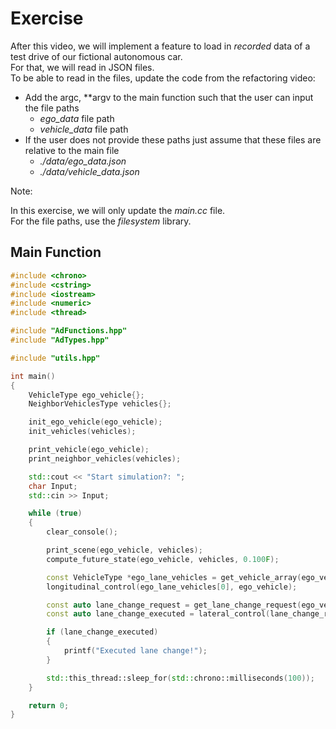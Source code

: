 # Exercise

After this video, we will implement a feature to load in *recorded* data of a test drive of our fictional autonomous car.  
For that, we will read in JSON files.  
To be able to read in the files, update the code from the refactoring video:

- Add the argc, \*\*argv to the main function such that the user can input the file paths
  - *ego_data* file path
  - *vehicle_data* file path
- If the user does not provide these paths just assume that these files are relative to the main file
  - *./data/ego_data.json*
  - *./data/vehicle_data.json*

Note:

In this exercise, we will only update the *main.cc* file.  
For the file paths, use the *filesystem* library.

## Main Function

```cpp
#include <chrono>
#include <cstring>
#include <iostream>
#include <numeric>
#include <thread>

#include "AdFunctions.hpp"
#include "AdTypes.hpp"

#include "utils.hpp"

int main()
{
    VehicleType ego_vehicle{};
    NeighborVehiclesType vehicles{};

    init_ego_vehicle(ego_vehicle);
    init_vehicles(vehicles);

    print_vehicle(ego_vehicle);
    print_neighbor_vehicles(vehicles);

    std::cout << "Start simulation?: ";
    char Input;
    std::cin >> Input;

    while (true)
    {
        clear_console();

        print_scene(ego_vehicle, vehicles);
        compute_future_state(ego_vehicle, vehicles, 0.100F);

        const VehicleType *ego_lane_vehicles = get_vehicle_array(ego_vehicle.lane, vehicles);
        longitudinal_control(ego_lane_vehicles[0], ego_vehicle);

        const auto lane_change_request = get_lane_change_request(ego_vehicle, vehicles);
        const auto lane_change_executed = lateral_control(lane_change_request, ego_vehicle);

        if (lane_change_executed)
        {
            printf("Executed lane change!");
        }

        std::this_thread::sleep_for(std::chrono::milliseconds(100));
    }

    return 0;
}
```
